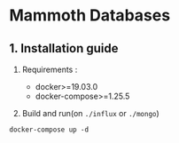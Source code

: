# Mammoth Databases

## 1. Installation guide
1. Requirements : 
    - docker>=19.03.0
    - docker-compose>=1.25.5

2. Build and run(on ```./influx``` or ```./mongo```)
```
docker-compose up -d
```